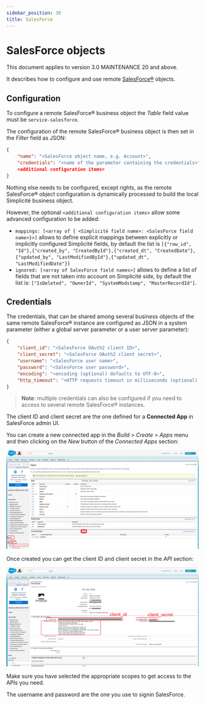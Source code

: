 ```yaml
---
sidebar_position: 30
title: SalesForce
---
```


SalesForce objects
==================

This document applies to version 3.0 MAINTENANCE 20 and above.

It describes how to configure and use remote [SalesForce&reg;](http://www.salesforce.com/) objects.

Configuration
-------------

To configure a remote SalesForce&reg; business object the _Table_ field value must be `service-salesforce`.

The configuration of the remote SalesForce&reg; business object is then set in the _Filter_ field as JSON:

```json
{
	"name": "<SalesForce object name, e.g. Account>",
	"credentials": "<name of the parameter containing the credentials>",
	<additional configuration items>
}
```

Nothing else needs to be configured, except rights, as the remote SalesForce&reg; object configuration is dynamically processed to build the local Simplicité  business object.

However, the optional `<additional configuration items>` allow some advanced configuration to be added:

- `mappings: [<array of { <Simplicité field name>: <SalesForce field name>}>]` allows to define explicit mappings between
explicitly or implicitly configured Simplicité fields, by default the list is `[{"row_id", "Id"},{"created_by", "CreatedById"},{"created_dt", "CreatedDate"},{"updated_by", "LastModifiedById"},{"updated_dt", "LastModifiedDate"}]`
- `ignored: [<array of SalesForce field names>]` allows to define a list of fields that are not taken into account on Simplicité side,
by default the list is: `["IsDeleted", "OwnerId", "SystemModstamp", "MasterRecordId"]`.

Credentials
-----------

The credentials, that can be shared among several business objects of the same remote SalesForce&reg; instance are configured as JSON in a system parameter (either a global server parameter or a user server parameter):

```json
{
	"client_id": "<SalesForce OAuth2 client ID>",
	"client_secret": "<SalesForce OAuth2 client secret>",
	"username": "<SalesForce user name>",
	"password": "<SalesForce user password>",
	"encoding": "<encoding (optional) defaults to UTF-8>",
	"http_timeout": "<HTTP requests timeout in milliseconds (optional) defaults to 30000>"
}
```

> **Note**: multiple credentials can also be configured if you need to access to several remote SalesForce&reg; instances.

The client ID and client secret are the one defined for a **Connected App** in SalesForce admin UI.

You can create a new connected app in the _Build_ > _Create_ > _Apps_ menu and then clicking on the _New_ button of the _Connected Apps_ section:

![](img/salesforce/salesforce1.png)

Once created you can get the client ID and client secret in the _API_ section:

![](img/salesforce/salesforce2.png)

Make sure you have selected the appropriate scopes to get access to the APIs you need.

The username and password are the one you use to signin SalesForce.